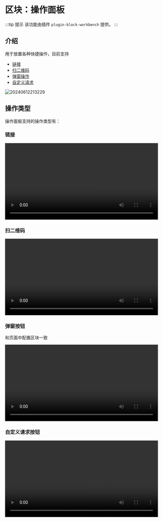 # 区块：操作面板

:::tip 提示
该功能由插件 `plugin-block-workbench` 提供。
:::

## 介绍

用于放置各种快捷操作，目前支持

- [链接](/handbook/ui/actions/types/link)
- [扫二维码](/handbook/action-qr-scan)
- [弹窗操作](/handbook/action-popup)
- [自定义请求](/handbook/action-custom-request)

![20240612213229](https://static-docs.nocobase.com/20240612213229.png)

## 操作类型

操作面板支持的操作类型有：

### 链接

<video width="100%" controls>
  <source src="https://static-docs.nocobase.com/20240612213731_rec_.mp4" type="video/mp4">
</video>

### 扫二维码

<video width="100%" controls>
  <source src="https://static-docs.nocobase.com/20240612214013_rec_.mp4" type="video/mp4">
</video>

### 弹窗按钮

和页面中配置区块一致

<video width="100%" controls>

  <source src="https://static-docs.nocobase.com/20240919163242.mp4" type="video/mp4">
</video>

### 自定义请求按钮

<video width="100%" controls>
  <source src="https://static-docs.nocobase.com/20240919163825.mp4" type="video/mp4">
</video>
